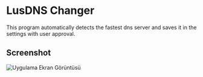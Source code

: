 # LusDNS Changer

This program automatically detects the fastest dns server and saves it in the settings with user approval.

## Screenshot

![Uygulama Ekran Görüntüsü](https://i.ibb.co/jJv7HLt/lusdns.png)

  
